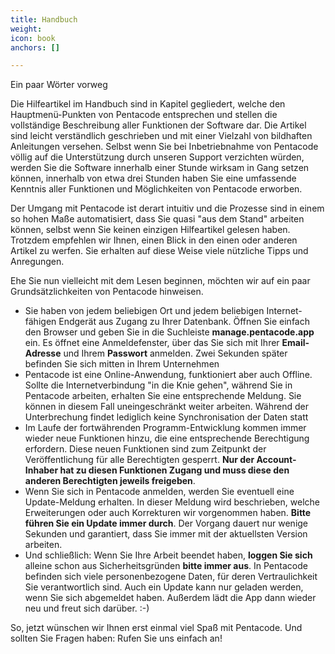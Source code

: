 ```yaml
---
title: Handbuch
weight: 
icon: book
anchors: []

---
```

Ein paar Wörter vorweg

Die Hilfeartikel im Handbuch sind in Kapitel gegliedert, welche den Hauptmenü-Punkten von Pentacode entsprechen und stellen die vollständige Beschreibung aller Funktionen der Software dar. Die Artikel sind leicht verständlich geschrieben und mit einer Vielzahl von bildhaften Anleitungen versehen. Selbst wenn Sie bei Inbetriebnahme von Pentacode völlig auf die Unterstützung durch unseren Support verzichten würden, werden Sie die Software innerhalb einer Stunde wirksam in Gang setzen können, innerhalb von etwa drei Stunden haben Sie eine umfassende Kenntnis aller Funktionen und Möglichkeiten von Pentacode erworben.

Der Umgang mit Pentacode ist derart intuitiv und die Prozesse sind in einem so hohen Maße automatisiert, dass Sie quasi "aus dem Stand" arbeiten können, selbst wenn Sie keinen einzigen Hilfeartikel gelesen haben. Trotzdem empfehlen wir Ihnen, einen Blick in den einen oder anderen Artikel zu werfen. Sie erhalten auf diese Weise viele nützliche Tipps und Anregungen.

Ehe Sie nun vielleicht mit dem Lesen beginnen, möchten wir auf ein paar Grundsätzlichkeiten von Pentacode hinweisen.

* Sie haben von jedem beliebigen Ort und jedem beliebigen Internet-fähigen Endgerät aus Zugang zu Ihrer Datenbank. Öffnen Sie einfach den Browser und geben Sie in die Suchleiste **manage.pentacode.app** ein. Es öffnet eine Anmeldefenster, über das Sie sich mit Ihrer **Email-Adresse** und Ihrem **Passwort** anmelden. Zwei Sekunden später befinden Sie sich mitten in Ihrem Unternehmen
* Pentacode ist eine Online-Anwendung, funktioniert aber auch Offline. Sollte die Internetverbindung "in die Knie gehen", während Sie in Pentacode arbeiten, erhalten Sie eine entsprechende Meldung. Sie können in diesem Fall uneingeschränkt weiter arbeiten. Während der Unterbrechung findet lediglich keine Synchronisation der Daten statt
* Im Laufe der fortwährenden Programm-Entwicklung kommen immer wieder neue Funktionen hinzu, die eine entsprechende Berechtigung erfordern. Diese neuen Funktionen sind zum Zeitpunkt der Veröffentlichung für alle Berechtigten gesperrt. **Nur der Account-Inhaber hat zu diesen Funktionen Zugang und muss diese den anderen Berechtigten jeweils freigeben**.
* Wenn Sie sich in Pentacode anmelden, werden Sie eventuell eine Update-Meldung erhalten. In dieser Meldung wird beschrieben, welche Erweiterungen oder auch Korrekturen wir vorgenommen haben. **Bitte führen Sie ein Update immer durch**. Der Vorgang dauert nur wenige Sekunden und garantiert, dass Sie immer mit der aktuellsten Version arbeiten.
* Und schließlich: Wenn Sie Ihre Arbeit beendet haben, **loggen Sie sich** alleine schon aus Sicherheitsgründen **bitte immer aus**. In Pentacode befinden sich viele personenbezogene Daten, für deren Vertraulichkeit Sie verantwortlich sind. Auch ein Update kann nur geladen werden, wenn Sie sich abgemeldet haben. Außerdem lädt die App dann wieder neu und freut sich darüber. :-)

So, jetzt wünschen wir Ihnen erst einmal viel Spaß mit Pentacode. Und sollten Sie Fragen haben: Rufen Sie uns einfach an!